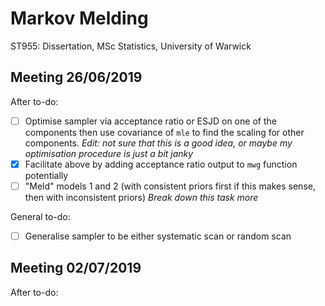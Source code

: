 # Markov Melding
ST955: Dissertation, MSc Statistics, University of Warwick

## Meeting 26/06/2019
After to-do:
- [ ] Optimise sampler via acceptance ratio or ESJD on one of the components then use covariance of `mle` to find the scaling for other components. *Edit: not sure that this is a good idea, or maybe my optimisation procedure is just a bit janky*
- [x] Facilitate above by adding acceptance ratio output to `mwg` function potentially
- [ ] "Meld" models 1 and 2 (with consistent priors first if this makes sense, then with inconsistent priors) *Break down this task more*

General to-do:
- [ ] Generalise sampler to be either systematic scan or random scan

## Meeting 02/07/2019
After to-do: